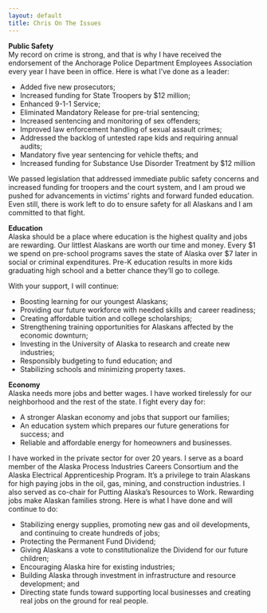 ```yaml
---
layout: default
title: Chris On The Issues
---
```


**Public Safety**  
My record on crime is strong, and that is why I have received the endorsement of the Anchorage Police Department Employees Association every year I have been in office. Here is what I’ve done as a leader:
- Added five new prosecutors;
- Increased funding for State Troopers by $12 million;
- Enhanced 9-1-1 Service;
- Eliminated Mandatory Release for pre-trial sentencing;
- Increased sentencing and monitoring of sex offenders;
- Improved law enforcement handling of sexual assault crimes;
- Addressed the backlog of untested rape kids and requiring annual audits;
- Mandatory five year sentencing for vehicle thefts; and
- Increased funding for Substance Use Disorder Treatment by $12 million

We passed legislation that addressed immediate public safety concerns and increased funding for troopers and the court system, and I am proud we pushed for advancements in victims’ rights and forward funded education. Even still, there is work left to do to ensure safety for all Alaskans and I am committed to that fight. 

**Education**  
Alaska should be a place where education is the highest quality and jobs are rewarding. Our littlest Alaskans are worth our time and money. Every $1 we spend on pre-school programs saves the state of Alaska over $7 later in social or criminal expenditures. Pre-K education results in more kids graduating high school and a better chance they’ll go to college.

With your support, I will continue:
- Boosting learning for our youngest Alaskans;
- Providing our future workforce with needed skills and career readiness;
- Creating affordable tuition and college scholarships;
- Strengthening training opportunities for Alaskans affected by the economic downturn;
- Investing in the University of Alaska to research and create new industries;
- Responsibly budgeting to fund education; and
- Stabilizing schools and minimizing property taxes.


**Economy**  
Alaska needs more jobs and better wages. I have worked tirelessly for our neighborhood and the rest of the state. I fight every day for:
- A stronger Alaskan economy and jobs that support our families;
- An education system which prepares our future generations for success; and
- Reliable and affordable energy for homeowners and businesses.

I have worked in the private sector for over 20 years. I serve as a board member of the Alaska Process Industries Careers Consortium and the Alaska Electrical Apprenticeship Program. It’s a privilege to train Alaskans for high paying jobs in the oil, gas, mining, and construction industries. I also served as co-chair for Putting Alaska’s Resources to Work. Rewarding jobs make Alaskan families strong. Here is what I have done and will continue to do:
- Stabilizing energy supplies, promoting new gas and oil developments, and continuing to create hundreds of jobs;
- Protecting the Permanent Fund Dividend;
- Giving Alaskans a vote to constitutionalize the Dividend for our future children;
- Encouraging Alaska hire for existing industries;
- Building Alaska through investment in infrastructure and resource development; and
- Directing state funds toward supporting local businesses and creating real jobs on the ground for real people.